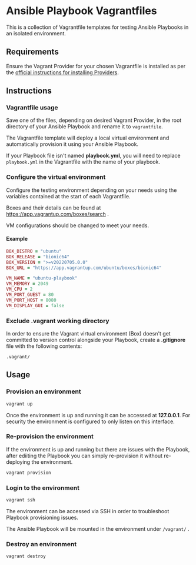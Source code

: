 # Ansible Playbook Vagrantfiles

This is a collection of Vagrantfile templates for testing Ansible Playbooks in an isolated environment.

## Requirements

Ensure the Vagrant Provider for your chosen Vagrantfile is installed as per the [official instructions for installing Providers](https://www.vagrantup.com/docs/providers).

## Instructions

### Vagrantfile usage

Save one of the files, depending on desired Vagrant Provider, in the root directory of your Ansible Playbook and rename it to `vagrantfile`.

The Vagrantfile template will deploy a local virtual environment and automatically provision it using your Ansible Playbook.

If your Playbook file isn't named **playbook.yml**, you will need to replace `playbook.yml` in the Vagrantfile with the name of your playbook.

### Configure the virtual environment

Configure the testing environment depending on your needs using the variables contained at the start of each Vagrantfile.

Boxes and their details can be found at https://app.vagrantup.com/boxes/search .

VM configurations should be changed to meet your needs.

#### Example

```ruby
BOX_DISTRO = "ubuntu"
BOX_RELEASE = "bionic64"
BOX_VERSION = ">=v20220705.0.0"
BOX_URL = "https://app.vagrantup.com/ubuntu/boxes/bionic64"

VM_NAME = "ubuntu-playbook"
VM_MEMORY = 2049
VM_CPU = 2
VM_PORT_GUEST = 80
VM_PORT_HOST = 8080
VM_DISPLAY_GUI = false
```

### Exclude .vagrant working directory

In order to ensure the Vagrant virtual environment (Box) doesn't get committed to version control alongside your Playbook, create a **.gitignore** file with the following contents:

```config
.vagrant/
```

## Usage

### Provision an environment

```sh
vagrant up
```

Once the environment is up and running it can be accessed at **127.0.0.1**. For security the environment is configured to only listen on this interface.

### Re-provision the environment

If the environment is up and running but there are issues with the Playbook, after ediiting the Playbook you can simply re-provision it without re-deploying the environment.

```sh
vagrant provision
```

### Login to the environment

```sh
vagrant ssh
```

The environment can be accessed via SSH in order to troubleshoot Playbook provisioning issues.

The Ansible Playbook will be mounted in the environment under `/vagrant/` .

### Destroy an environment

```sh
vagrant destroy
```
